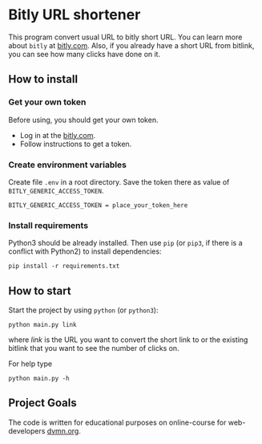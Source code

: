 # Bitly URL shortener
This program convert usual URL to bitly short URL. You can learn more about `bitly` at [bitly.com](https://bitly.com/).
Also, if you already have a short URL from bitlink, you can see how many clicks have done on it.

## How to install
### Get your own token
Before using, you should get your own token.
- Log in at the [bitly.com](https://bitly.com/a/sign_in).
- Follow instructions to get a token.

### Create environment variables
Create file `.env` in a root directory. Save the token there as value of `BITLY_GENERIC_ACCESS_TOKEN`.
```
BITLY_GENERIC_ACCESS_TOKEN = place_your_token_here
```

### Install requirements
Python3 should be already installed. Then use `pip` (or `pip3`, if there is a conflict with Python2) to install dependencies:

```
pip install -r requirements.txt
```

## How to start
Start the project by using `python` (or `python3`):
```
python main.py link
```
where *link* is the URL you want to convert the short link to or the existing bitlink that you want to see the number of clicks on.

For help type
```
python main.py -h
```

## Project Goals
The code is written for educational purposes on online-course for web-developers [dvmn.org](https://dvmn.org/).